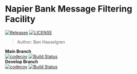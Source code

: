 # Napier Bank Message Filtering Facility
[![Releases](https://img.shields.io/github/release/benhasselgren/napier-bank-message-filtering-service/all.svg?style=flat-square)](https://github.com/benhasselgren/napier-bank-message-filtering-service/releases)
[![LICENSE](https://img.shields.io/github/license/benhasselgren/napier-bank-message-filtering-service.svg?style=flat-square)](https://github.com/benhasselgren/napier-bank-message-filtering-service/blob/master/LICENSE)
> Author: Ben Hasselgren

**Main Branch**<br>
[![codecov](https://codecov.io/gh/benhasselgren/napier-bank-message-filtering-service/branch/main/graph/badge.svg?token=VFAX1JMEFP)](https://codecov.io/gh/benhasselgren/napier-bank-message-filtering-service)
[![Build Status](https://travis-ci.com/benhasselgren/napier-bank-message-filtering-service.svg?token=62RxeqxorKqzLp97iM4s&branch=main)](https://travis-ci.com/benhasselgren/napier-bank-message-filtering-service)
<br>**Develop Branch**<br>
[![codecov](https://codecov.io/gh/benhasselgren/napier-bank-message-filtering-service/branch/develop/graph/badge.svg?token=VFAX1JMEFP)](https://codecov.io/gh/benhasselgren/napier-bank-message-filtering-service)
[![Build Status](https://travis-ci.com/benhasselgren/napier-bank-message-filtering-service.svg?token=62RxeqxorKqzLp97iM4s&branch=develop)](https://travis-ci.com/benhasselgren/napier-bank-message-filtering-service)
